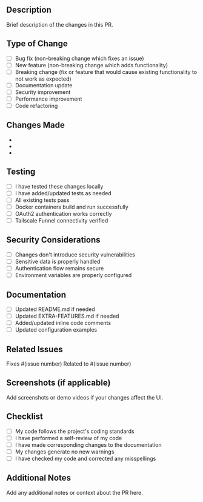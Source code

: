 ## Description
Brief description of the changes in this PR.

## Type of Change
- [ ] Bug fix (non-breaking change which fixes an issue)
- [ ] New feature (non-breaking change which adds functionality)
- [ ] Breaking change (fix or feature that would cause existing functionality to not work as expected)
- [ ] Documentation update
- [ ] Security improvement
- [ ] Performance improvement
- [ ] Code refactoring

## Changes Made
- 
- 
- 

## Testing
- [ ] I have tested these changes locally
- [ ] I have added/updated tests as needed
- [ ] All existing tests pass
- [ ] Docker containers build and run successfully
- [ ] OAuth2 authentication works correctly
- [ ] Tailscale Funnel connectivity verified

## Security Considerations
- [ ] Changes don't introduce security vulnerabilities
- [ ] Sensitive data is properly handled
- [ ] Authentication flow remains secure
- [ ] Environment variables are properly configured

## Documentation
- [ ] Updated README.md if needed
- [ ] Updated EXTRA-FEATURES.md if needed
- [ ] Added/updated inline code comments
- [ ] Updated configuration examples

## Related Issues
Fixes #(issue number)
Related to #(issue number)

## Screenshots (if applicable)
Add screenshots or demo videos if your changes affect the UI.

## Checklist
- [ ] My code follows the project's coding standards
- [ ] I have performed a self-review of my code
- [ ] I have made corresponding changes to the documentation
- [ ] My changes generate no new warnings
- [ ] I have checked my code and corrected any misspellings

## Additional Notes
Add any additional notes or context about the PR here.